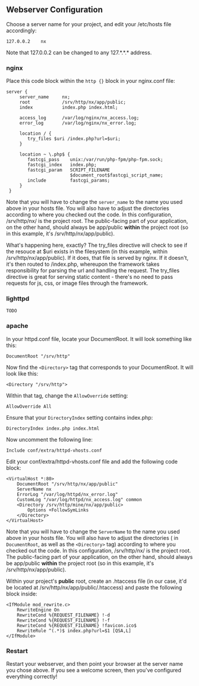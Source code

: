 ## Webserver Configuration

Choose a server name for your project, and edit your
/etc/hosts file accordingly:

    127.0.0.2    nx

Note that 127.0.0.2 can be changed to any 127.\*.\*.\* address.

### nginx

Place this code block within the `http {}` block
in your nginx.conf file:

	server {
	     server_name     nx;
	     root            /srv/http/nx/app/public;
	     index           index.php index.html;

	     access_log      /var/log/nginx/nx_access.log;
	     error_log       /var/log/nginx/nx_error.log;

	     location / {
            try_files $uri /index.php?url=$uri;
	     }

	     location ~ \.php$ {
            fastcgi_pass    unix:/var/run/php-fpm/php-fpm.sock;
            fastcgi_index   index.php;
            fastcgi_param   SCRIPT_FILENAME
                            $document_root$fastcgi_script_name;
            include         fastcgi_params;
	     }
	 }


Note that you will have to change the `server_name` to
the name you used above in your hosts file.  You will also
have to adjust the directories according to where you checked
out the code.  In this configuration, /srv/http/nx/ is the
project root.  The public-facing part of your application,
on the other hand, should always be app/public **within** the
project root (so in this example, it's /srv/http/nx/app/public).

What's happening here, exactly?  The try\_files directive will check
to see if the resouce at $uri exists in the filesystem (in this
example, within /srv/http/nx/app/public).  If it does, that file is
served by nginx.  If it doesn't, it's then routed to /index.php,
whereupon the framework takes responsibility for parsing the url
and handling the request.  The try\_files directive is great for
serving static content - there's no need to pass requests for
js, css, or image files through the framework.

### lighttpd

    TODO

### apache

In your httpd.conf file, locate your DocumentRoot.  It
will look something like this:

    DocumentRoot "/srv/http"

Now find the `<Directory>` tag that corresponds to your
DocumentRoot.  It will look like this:

    <Directory "/srv/http">

Within that tag, change the `AllowOverride` setting:

    AllowOverride All

Ensure that your `DirectoryIndex` setting contains index.php:

    DirectoryIndex index.php index.html

Now uncomment the following line:

    Include conf/extra/httpd-vhosts.conf

Edit your conf/extra/httpd-vhosts.conf file and add the following code block:

    <VirtualHost *:80>
        DocumentRoot "/srv/http/nx/app/public"
        ServerName nx
        ErrorLog "/var/log/httpd/nx_error.log"
        CustomLog "/var/log/httpd/nx_access.log" common
        <Directory /srv/http/mine/nx/app/public>
            Options +FollowSymLinks
        </Directory>
    </VirtualHost>

Note that you will have to change the `ServerName` to
the name you used above in your hosts file.  You will also
have to adjust the directories ( in `DocumentRoot`, as well
as the `<Directory>` tag) according to where you checked
out the code.  In this configuration, /srv/http/nx/ is the
project root.  The public-facing part of your application,
on the other hand, should always be app/public **within** the
project root (so in this example, it's /srv/http/nx/app/public).

Within your project's **public** root, create an .htaccess file
(in our case, it'd be located at /srv/http/nx/app/public/.htaccess)
and paste the following block inside:

    <IfModule mod_rewrite.c>
        RewriteEngine On
        RewriteCond %{REQUEST_FILENAME} !-d
        RewriteCond %{REQUEST_FILENAME} !-f
        RewriteCond %{REQUEST_FILENAME} !favicon.ico$
        RewriteRule ^(.*)$ index.php?url=$1 [QSA,L]
    </IfModule>

### Restart

Restart your webserver, and then point your browser at the server name
you chose above.  If you see a welcome screen, then you've configured
everything correctly!
